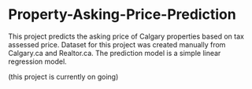 # Property-Asking-Price-Prediction
This project predicts the asking price of Calgary properties based on tax assessed price. Dataset for this project was created manually from Calgary.ca and Realtor.ca. The prediction model is a simple linear regression model.

(this project is currently on going)
